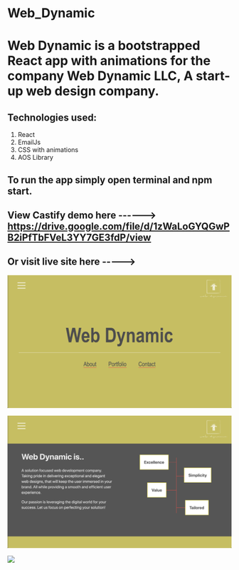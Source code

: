# Web_Dynamic

# Web Dynamic is a bootstrapped React app with animations for the company Web Dynamic LLC, A start-up web design company.

## Technologies used:
1. React
2. EmailJs
3. CSS with animations
4. AOS Library

## To run the app simply open terminal and npm start. 


## View Castify demo here ------>  https://drive.google.com/file/d/1zWaLoGYQGwPB2iPfTbFVeL3YY7GE3fdP/view
## Or visit live site here -----> 



![ ](client/src/components/images/Home_Pic.png)


![ ](client/src/components/images/About_Pic.png)


![ ](client/src/components/images/Portfolio_Pic.png)